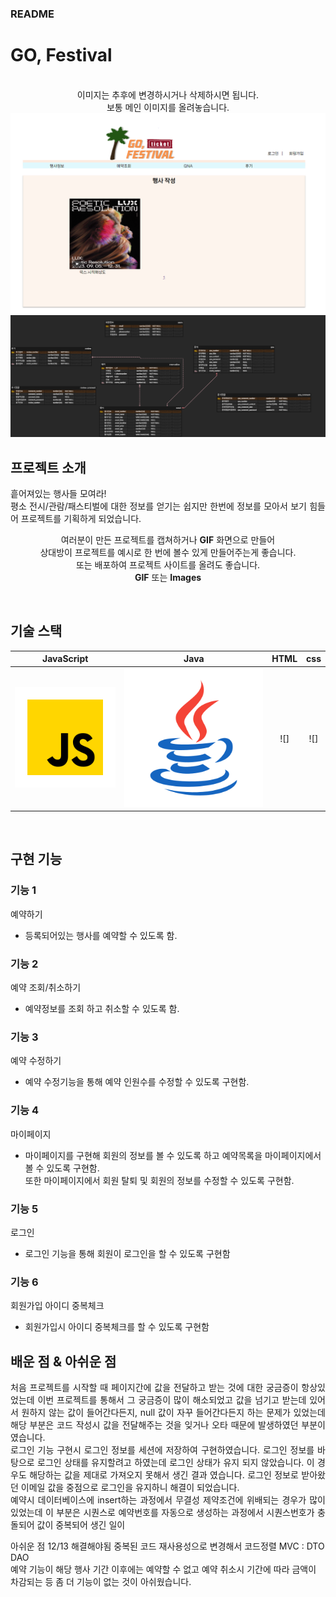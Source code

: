 ### README
# GO, Festival

<p align="center">
  <br>
  이미지는 추후에 변경하시거나 삭제하시면 됩니다.<br /> 보통 메인 이미지를 올려놓습니다.<br />
  <img src="./readme-static/img/img/main.png">
   <img src="./readme-static/img/img/축제 (14).png">
  <br>
</p>



## 프로젝트 소개

<p align="justify">
흩어져있는 행사들 모여라! <br>평소 전시/관람/패스티벌에 대한 정보를 얻기는 쉽지만 한번에 정보를 모아서 보기 힘들어 프로젝트를 기획하게 되었습니다.
</p>

<p align="center">
여러분이 만든 프로젝트를 캡쳐하거나 <strong>GIF</strong> 화면으로 만들어 <br />
상대방이 프로젝트를 예시로 한 번에 볼수 있게 만들어주는게 좋습니다.<br />
또는 배포하여 프로젝트 사이트를 올려도 좋습니다.<br />
<strong>GIF</strong> 또는 <strong>Images</strong>
</p>

<br>

## 기술 스택

| JavaScript |    Java    |   HTML     |     css    | 
| :--------: | :--------: | :--------: | :--------: | 
|   ![js]    |  ![java]   |  ![]   |  ![]   |

<br>

## 구현 기능

### 기능 1
예약하기
- 등록되어있는 행사를 예약할 수 있도록 함.
### 기능 2
예약 조회/취소하기
- 예약정보를 조회 하고 취소할 수 있도록 함.
### 기능 3
예약 수정하기
- 예약 수정기능을 통해 예약 인원수를 수정할 수 있도록 구현함.
### 기능 4
마이페이지
- 마이페이지를 구현해 회원의 정보를 볼 수 있도록 하고 예약목록을 마이페이지에서 볼 수 있도록 구현함.<br>
또한 마이페이지에서 회원 탈퇴 및 회원의 정보를 수정할 수 있도록 구현함.
### 기능 5
로그인
- 로그인 기능을 통해 회원이 로그인을 할 수 있도록 구현함
### 기능 6
회원가입 아이디 중복체크
- 회원가입시 아이디 중복체크를 할 수 있도록 구현함

## 배운 점 & 아쉬운 점

<p align="justify">
처음 프로젝트를 시작할 때 페이지간에 값을 전달하고 받는 것에 대한 궁금증이 항상있었는데 이번 프로젝트를 통해서 그 궁금증이 많이 해소되었고 값을 넘기고 받는데 있어서 원하지 않는 값이 들어간다든지, null 값이 자꾸 들어간다든지 하는 문제가 있었는데 해당 부분은 코드 작성시 값을 전달해주는 것을 잊거나 오타 때문에 발생하였던 부분이였습니다. <br />
로그인 기능 구현시 로그인 정보를 세션에 저장하여 구현하였습니다. 로그인 정보를 바탕으로 로그인 상태를 유지할려고 하였는데 로그인 상태가 유지 되지 않았습니다. 이 경우도 해당하는 값을 제대로 가져오지 못해서 생긴 결과 였습니다. 로그인 정보로 받아왔던 이메일 값을 중점으로 로그인을 유지하니 해결이 되었습니다. <br>
예약시 데이터베이스에 insert하는 과정에서 무결성 제약조건에 위배되는 경우가 많이 있었는데 이 부분은 시퀀스로 예약번호를 자동으로 생성하는 과정에서 시퀀스번호가 충돌되어 값이 중복되어 생긴 일이
</p>

아쉬운 점 12/13 해결해야됨
중복된 코드 재사용성으로 변경해서 코드정렬
MVC : DTO DAO
<br>
예약 기능이 해당 행사 기간 이후에는 예약할 수 없고 예약 취소시 기간에 따라 금액이 차감되는 등 좀 더 기능이 없는 것이 아쉬웠습니다.
<br>


<!-- Stack Icon Refernces -->

[js]: ./readme-static/img/javascript.svg
[java]: ./readme-static/img/java.svg
